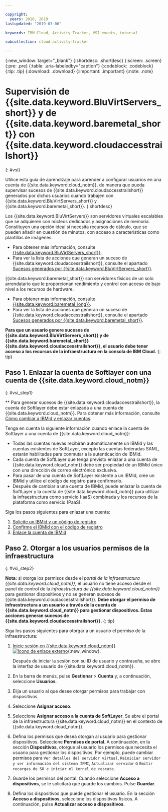 ```yaml
---

copyright:
  years: 2016, 2019
lastupdated: "2019-03-06"

keywords: IBM Cloud, Activity Tracker, VSI events, tutorial

subcollection: cloud-activity-tracker

---
```


{:new_window: target="_blank"}
{:shortdesc: .shortdesc}
{:screen: .screen}
{:pre: .pre}
{:table: .aria-labeledby="caption"}
{:codeblock: .codeblock}
{:tip: .tip}
{:download: .download}
{:important: .important}
{:note: .note}


# Supervisión de {{site.data.keyword.BluVirtServers_short}} y de {{site.data.keyword.baremetal_short}} con {{site.data.keyword.cloudaccesstrailshort}}
{: #vsi}

Utilice esta guía de aprendizaje para aprender a configurar usuarios en una cuenta de
{{site.data.keyword.cloud_notm}}, de manera que pueda supervisar sucesos de
{{site.data.keyword.cloudaccesstrailshort}} generados por dichos usuarios cuando trabajen con
{{site.data.keyword.BluVirtServers_short}} y {{site.data.keyword.baremetal_short}}.
{:shortdesc}

Los {{site.data.keyword.BluVirtServers}} son servidores virtuales escalables que se adquieren con núcleos dedicados y asignaciones de memoria. Constituyen una opción ideal si necesita recursos de cálculo, que se pueden añadir en cuestión de minutos, con acceso a características como plantillas de imágenes. 
* Para obtener más información, consulte [{{site.data.keyword.BluVirtServers_short}}](/docs/vsi?topic=virtual-servers-about-virtual-servers#about-virtual-servers). 
* Para ver la lista de acciones que generan un suceso de {{site.data.keyword.cloudaccesstrailshort}}, consulte el apartado [Sucesos generados por {{site.data.keyword.BluVirtServers_short}}](/docs/vsi?topic=virtual-servers-at_events#at_events).

{{site.data.keyword.baremetal_short}} son servidores físicos de un solo arrendatario que le proporcionan rendimiento y control con acceso de bajo nivel a los recursos de hardware. 
* Para obtener más información, consulte [{{site.data.keyword.baremetal_long}}](/docs/bare-metal?topic=bare-metal-about#about).
* Para ver la lista de acciones que generan un suceso de {{site.data.keyword.cloudaccesstrailshort}}, consulte el apartado [Sucesos generados por {{site.data.keyword.baremetal_short}}](/docs/bare-metal?topic=bare-metal-at_events#at_events).

**Para que un usuario genere sucesos de {{site.data.keyword.BluVirtServers_short}} y de {{site.data.keyword.baremetal_short}} {{site.data.keyword.cloudaccesstrailshort}}, el usuario debe tener acceso a los recursos de la infraestructura en la consola de IBM Cloud.**
{: tip}

## Paso 1. Enlazar la cuenta de Softlayer con una cuenta de {{site.data.keyword.cloud_notm}}
{: #vsi_step1}

** Para generar sucesos de {{site.data.keyword.cloudaccesstrailshort}}, la cuenta de Softlayer debe estar enlazada a una cuenta de {{site.data.keyword.cloud_notm}}. Para obtener más información, consulte [Cómo cambiar a IBMid y enlazar cuentas](/docs/account?topic=account-unifyingaccounts#link_accounts).

Tenga en cuenta la siguiente información cuando enlace la cuenta de Softlayer a una cuenta de {{site.data.keyword.cloud_notm}}:
* Todas las cuentas nuevas recibirán automáticamente un IBMid y las cuentas existentes de SoftLayer, excepto las cuentas federadas SAML, estarán habilitadas para conmutar a la autenticación de IBMid.
* Cada cuenta de SoftLayer que tenga previsto enlazar a una cuenta de {{site.data.keyword.cloud_notm}} debe ser propiedad de un IBMid único con una dirección de correo electrónico exclusiva.
* Para pasar de una cuenta de SoftLayer existente a un IBMid, cree un IBMid y utilice el código de registro para confirmarlo.
* Después de cambiar a una cuenta de IBMid, puede enlazar la cuenta de SoftLayer y la cuenta de {{site.data.keyword.cloud_notm}} para utilizar la infraestructura como servicio (IaaS) combinada y los recursos de la plataforma como servicio (PaaS). 

Siga los pasos siguientes para enlazar una cuenta:
1. [Solicite un IBMid y un código de registro](/docs/account?topic=account-unifyingaccounts#reqIBMidandregcode)
2. [Confirme el IBMid con el código de registro](/docs/account?topic=account-unifyingaccounts#confIBMiduseregcode)
3. [Enlace la cuenta de IBMid](/docs/account?topic=account-unifyingaccounts#link_user_account)


## Paso 2. Otorgar a los usuarios permisos de la infraestructura
{: #vsi_step2}

**Nota:** si otorga los permisos desde el *portal de la infraestructura {{site.data.keyword.cloud_notm}}*,
el usuario no tiene acceso desde el panel de control de la *infraestructura de {{site.data.keyword.cloud_notm}}* para gestionar dispositivos y no se generan sucesos de {{site.data.keyword.cloudaccesstrailshort}}. **Debe otorgar el permiso de infraestructura a un usuario a través de la cuenta de {{site.data.keyword.cloud_notm}} para gestionar dispositivos. Estas acciones generan sucesos de {{site.data.keyword.cloudaccesstrailshort}}.**
{: tip}

Siga los pasos siguientes para otorgar a un usuario el permiso de la infraestructura:

1. [Inicie sesión en {{site.data.keyword.cloud_notm}} ![Icono de enlace externo](../../icons/launch-glyph.svg "Icono de enlace externo")](https://cloud.ibm.com/login){:new_window}.
    
	Después de iniciar la sesión con su ID de usuario y contraseña, se abre la interfaz de usuario de {{site.data.keyword.cloud_notm}}.

2. En la barra de menús, pulse **Gestionar** &gt; **Cuenta** y, a continuación, seleccione **Usuarios**. 

3. Elija un usuario al que desee otorgar permisos para trabajar con dispositivos.

4. Seleccione **Asignar acceso**.

5. Seleccione **Asignar acceso a la cuenta de SoftLayer**. Se abre el portal de la infraestructura {{site.data.keyword.cloud_notm}} en el contexto de {{site.data.keyword.cloud_notm}}.

6. Defina los permisos que desea otorgan al usuario para gestionar dispositivos. Seleccione **Permisos de portal**. A continuación, en la sección **Dispositivos**, otorgue al usuario los permisos que necesita el usuario para gestionar los dispositivos. Por ejemplo, puede cambiar permisos para `Ver detalles del servidor virtual`, `Reiniciar servidor y ver información del sistema IPMI`, `Actualizar servidor` o `Emitir recargas de SO e iniciar el kernel de rescate`.

7. Guarde los permisos del portal. Cuando seleccione **Acceso a dispositivos**, se le solicitará que guarde los cambios. Pulse **Guardar**.

8. Defina los dispositivos que puede gestionar el usuario. En la sección **Acceso a dispositivos**, seleccione los dispositivos físicos. A continuación, pulse **Actualizar acceso a dispositivos**.






